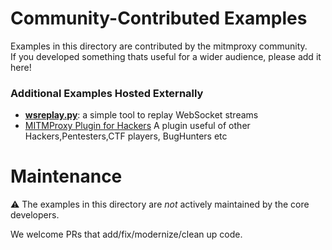 # Community-Contributed Examples

Examples in this directory are contributed by the mitmproxy community.  
If you developed something thats useful for a wider audience, please add it here!

### Additional Examples Hosted Externally

 - [**wsreplay.py**](https://github.com/KOLANICH-tools/wsreplay.py): a simple tool to replay WebSocket streams
 - [MITMProxy Plugin for Hackers](https://git.sr.ht/~rek2/mitmproxy_hacking) A plugin useful of other Hackers,Pentesters,CTF players, BugHunters etc

# Maintenance

:warning:  The examples in this directory are _not_ actively maintained by the core developers.  

We welcome PRs that add/fix/modernize/clean up code.
